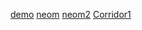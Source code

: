 [demo](https://raw.githubusercontent.com/Alexanderariza/profile/main/demo.gpx)
[neom](https://raw.githubusercontent.com/Alexanderariza/profile/main/neom.gpx)
[neom2](https://raw.githubusercontent.com/Alexanderariza/profile/main/neom%20west%20bsp%20to%20duba%20green%20substation%20ugc.gpx)
[Corridor1](https://raw.githubusercontent.com/Alexanderariza/profile/main/neom%20west%20bsp%20to%20duba%20green%20substation%20ugc.gpx)

